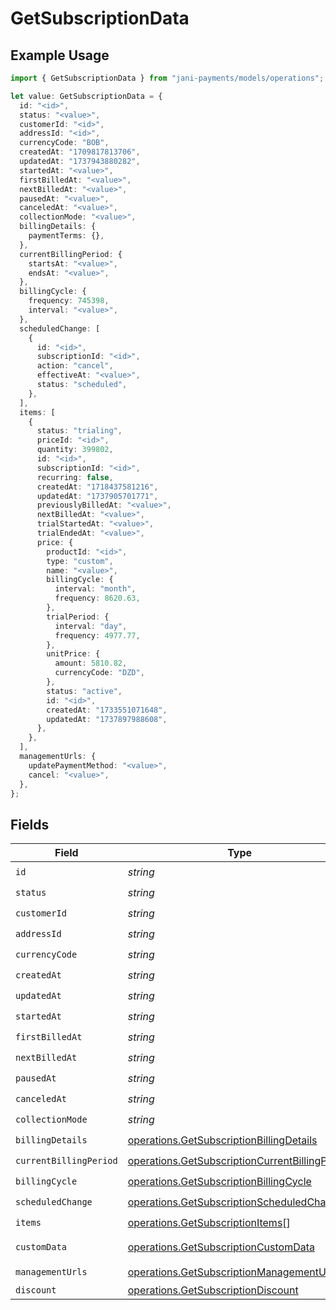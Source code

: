# GetSubscriptionData

## Example Usage

```typescript
import { GetSubscriptionData } from "jani-payments/models/operations";

let value: GetSubscriptionData = {
  id: "<id>",
  status: "<value>",
  customerId: "<id>",
  addressId: "<id>",
  currencyCode: "BOB",
  createdAt: "1709817813706",
  updatedAt: "1737943880282",
  startedAt: "<value>",
  firstBilledAt: "<value>",
  nextBilledAt: "<value>",
  pausedAt: "<value>",
  canceledAt: "<value>",
  collectionMode: "<value>",
  billingDetails: {
    paymentTerms: {},
  },
  currentBillingPeriod: {
    startsAt: "<value>",
    endsAt: "<value>",
  },
  billingCycle: {
    frequency: 745398,
    interval: "<value>",
  },
  scheduledChange: [
    {
      id: "<id>",
      subscriptionId: "<id>",
      action: "cancel",
      effectiveAt: "<value>",
      status: "scheduled",
    },
  ],
  items: [
    {
      status: "trialing",
      priceId: "<id>",
      quantity: 399802,
      id: "<id>",
      subscriptionId: "<id>",
      recurring: false,
      createdAt: "1718437581216",
      updatedAt: "1737905701771",
      previouslyBilledAt: "<value>",
      nextBilledAt: "<value>",
      trialStartedAt: "<value>",
      trialEndedAt: "<value>",
      price: {
        productId: "<id>",
        type: "custom",
        name: "<value>",
        billingCycle: {
          interval: "month",
          frequency: 8620.63,
        },
        trialPeriod: {
          interval: "day",
          frequency: 4977.77,
        },
        unitPrice: {
          amount: 5810.82,
          currencyCode: "DZD",
        },
        status: "active",
        id: "<id>",
        createdAt: "1733551071648",
        updatedAt: "1737897988608",
      },
    },
  ],
  managementUrls: {
    updatePaymentMethod: "<value>",
    cancel: "<value>",
  },
};
```

## Fields

| Field                                                                                                            | Type                                                                                                             | Required                                                                                                         | Description                                                                                                      |
| ---------------------------------------------------------------------------------------------------------------- | ---------------------------------------------------------------------------------------------------------------- | ---------------------------------------------------------------------------------------------------------------- | ---------------------------------------------------------------------------------------------------------------- |
| `id`                                                                                                             | *string*                                                                                                         | :heavy_check_mark:                                                                                               | N/A                                                                                                              |
| `status`                                                                                                         | *string*                                                                                                         | :heavy_check_mark:                                                                                               | N/A                                                                                                              |
| `customerId`                                                                                                     | *string*                                                                                                         | :heavy_check_mark:                                                                                               | N/A                                                                                                              |
| `addressId`                                                                                                      | *string*                                                                                                         | :heavy_check_mark:                                                                                               | N/A                                                                                                              |
| `currencyCode`                                                                                                   | *string*                                                                                                         | :heavy_check_mark:                                                                                               | N/A                                                                                                              |
| `createdAt`                                                                                                      | *string*                                                                                                         | :heavy_check_mark:                                                                                               | N/A                                                                                                              |
| `updatedAt`                                                                                                      | *string*                                                                                                         | :heavy_check_mark:                                                                                               | N/A                                                                                                              |
| `startedAt`                                                                                                      | *string*                                                                                                         | :heavy_check_mark:                                                                                               | N/A                                                                                                              |
| `firstBilledAt`                                                                                                  | *string*                                                                                                         | :heavy_check_mark:                                                                                               | N/A                                                                                                              |
| `nextBilledAt`                                                                                                   | *string*                                                                                                         | :heavy_check_mark:                                                                                               | N/A                                                                                                              |
| `pausedAt`                                                                                                       | *string*                                                                                                         | :heavy_check_mark:                                                                                               | N/A                                                                                                              |
| `canceledAt`                                                                                                     | *string*                                                                                                         | :heavy_check_mark:                                                                                               | N/A                                                                                                              |
| `collectionMode`                                                                                                 | *string*                                                                                                         | :heavy_check_mark:                                                                                               | N/A                                                                                                              |
| `billingDetails`                                                                                                 | [operations.GetSubscriptionBillingDetails](../../models/operations/getsubscriptionbillingdetails.md)             | :heavy_check_mark:                                                                                               | N/A                                                                                                              |
| `currentBillingPeriod`                                                                                           | [operations.GetSubscriptionCurrentBillingPeriod](../../models/operations/getsubscriptioncurrentbillingperiod.md) | :heavy_check_mark:                                                                                               | N/A                                                                                                              |
| `billingCycle`                                                                                                   | [operations.GetSubscriptionBillingCycle](../../models/operations/getsubscriptionbillingcycle.md)                 | :heavy_check_mark:                                                                                               | N/A                                                                                                              |
| `scheduledChange`                                                                                                | [operations.GetSubscriptionScheduledChange](../../models/operations/getsubscriptionscheduledchange.md)[]         | :heavy_check_mark:                                                                                               | N/A                                                                                                              |
| `items`                                                                                                          | [operations.GetSubscriptionItems](../../models/operations/getsubscriptionitems.md)[]                             | :heavy_check_mark:                                                                                               | N/A                                                                                                              |
| `customData`                                                                                                     | [operations.GetSubscriptionCustomData](../../models/operations/getsubscriptioncustomdata.md)                     | :heavy_minus_sign:                                                                                               | Any valid JSON value                                                                                             |
| `managementUrls`                                                                                                 | [operations.GetSubscriptionManagementUrls](../../models/operations/getsubscriptionmanagementurls.md)             | :heavy_check_mark:                                                                                               | N/A                                                                                                              |
| `discount`                                                                                                       | [operations.GetSubscriptionDiscount](../../models/operations/getsubscriptiondiscount.md)                         | :heavy_minus_sign:                                                                                               | N/A                                                                                                              |
